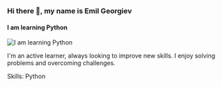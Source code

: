 ### Hi there 👋, my name is Emil Georgiev
#### I am learning Python 
![I am learning Python ](https://3.bp.blogspot.com/-pXrQ8IBYFeQ/VwxePPL5R4I/AAAAAAAARc8/Nu2eCKDQgI4pBE2a35LuGA6k0_U8i_RbgCLcB/s1600/BANNER.jpg)

I'm an active learner, always looking to improve new skills. I enjoy solving problems and overcoming challenges.

Skills: Python




